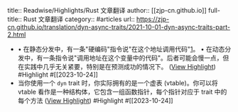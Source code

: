title:: Readwise/Highlights/Rust 文章翻译
author:: [[zjp-cn.github.io]]
full-title:: Rust 文章翻译
category:: #articles
url:: https://zjp-cn.github.io/translation/dyn-async-traits/2021-10-01-dyn-async-traits-part-2.html

- •   在静态分发中，有一条"硬编码"指令说"在这个地址调用代码"[1](https://zjp-cn.github.io/translation/dyn-async-traits/2021-10-01-dyn-async-traits-part-2.html#link)。
  •   在动态分发中，有一条指令说"调用地址在这个变量中的代码"。后者可能会慢一点，但在实践中几乎无关紧要，特别是在预测成功的情况下。 ([View Highlight](https://read.readwise.io/read/01hdg6kgpd71ehmd5c3w6wxmv4)) #Highlight #[[2023-10-24]]
- 当你使用一个 `dyn` trait 时，你实际拥有的是一个虚表 (vtable)。你可以将 vtable 看作是一种结构体，它包含一组函数指针，每个指针对应于 trait 中的每个方法 ([View Highlight](https://read.readwise.io/read/01hdg6kzs74rftqtcste7nxhap)) #Highlight #[[2023-10-24]]